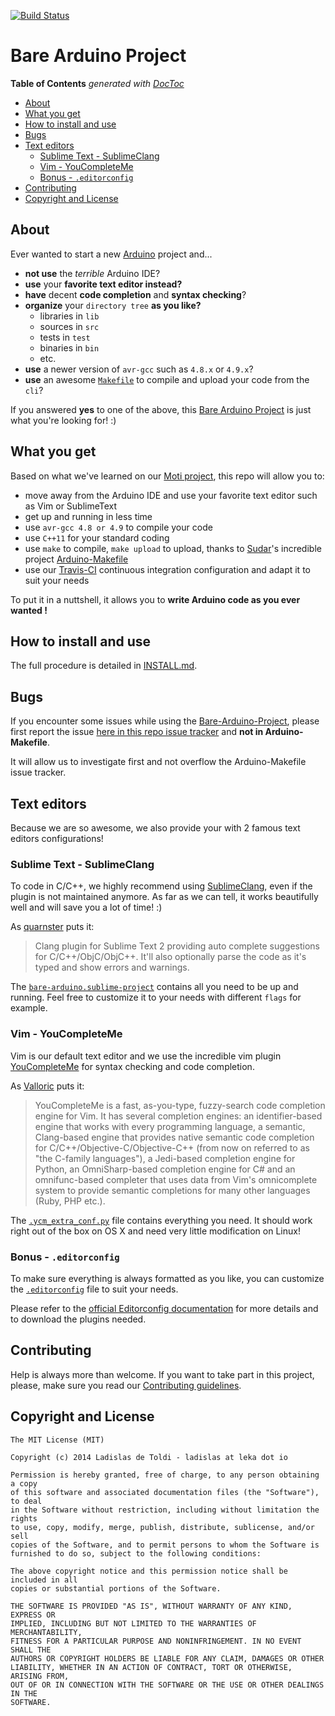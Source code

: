 [![Build Status](https://travis-ci.org/ladislas/Bare-Arduino-Project.svg?branch=master)](https://travis-ci.org/ladislas/Bare-Arduino-Project)

# Bare Arduino Project

<!-- START doctoc generated TOC please keep comment here to allow auto update -->
<!-- DON'T EDIT THIS SECTION, INSTEAD RE-RUN doctoc TO UPDATE -->
**Table of Contents** *generated with [DocToc](http://doctoc.herokuapp.com/)*

- [About](#about)
- [What you get](#what-you-get)
- [How to install and use](#how-to-install-and-use)
- [Bugs](#bugs)
- [Text editors](#text-editors)
  - [Sublime Text - SublimeClang](#sublime-text---sublimeclang)
  - [Vim - YouCompleteMe](#vim---youcompleteme)
  - [Bonus - `.editorconfig`](#bonus---editorconfig)
- [Contributing](#contributing)
- [Copyright and License](#copyright-and-license)

<!-- END doctoc generated TOC please keep comment here to allow auto update -->

## About

Ever wanted to start a new [Arduino](http://arduino.cc/) project and...

-   **not use** the *terrible* Arduino IDE?
-   **use** your **favorite text editor instead?**
-   **have** decent **code completion** and **syntax checking**?
-   **organize** your `directory tree` **as you like?**
    -   libraries in `lib`
    -   sources in `src`
    -   tests in `test`
    -   binaries in `bin`
    -   etc.
-   **use** a newer version of `avr-gcc` such as `4.8.x` or `4.9.x`?
-   **use** an awesome [`Makefile`](https://github.com/sudar/Arduino-Makefile) to compile and upload your code from the `cli`?

If you answered **yes** to one of the above, this [Bare Arduino Project](https://github.com/ladislas/bare-arduino-project) is just what you're looking for! :)

## What you get

Based on what we've learned on our [Moti project](http://github.com/weareleka/moti), this repo will allow you to:

-   move away from the Arduino IDE and use your favorite text editor such as Vim or SublimeText
-   get up and running in less time
-   use `avr-gcc 4.8 or 4.9` to compile your code
-   use `C++11` for your standard coding
-   use `make` to compile, `make upload` to upload, thanks to [Sudar](https://github.com/sudar/)'s incredible project [Arduino-Makefile](https://github.com/sudar/Arduino-Makefile)
-   use our [Travis-CI](https://travis-ci.org) continuous integration configuration and adapt it to suit your needs

To put it in a nuttshell, it allows you to **write Arduino code as you ever wanted !**

## How to install and use

The full procedure is detailed in [INSTALL.md](./INSTALL.md).

## Bugs

If you encounter some issues while using the [Bare-Arduino-Project](https://github.com/ladislas/bare-arduino-project), please first report the issue [here in this repo issue tracker](https://github.com/ladislas/bare-arduino-project/issues) and **not in Arduino-Makefile**.

It will allow us to investigate first and not overflow the Arduino-Makefile issue tracker.

## Text editors

Because we are so awesome, we also provide your with 2 famous text editors configurations!

### Sublime Text - SublimeClang

To code in C/C++, we highly recommend using [SublimeClang](https://github.com/quarnster/SublimeClang), even if the plugin is not maintained anymore. As far as we can tell, it works beautifully well and will save you a lot of time! :)

As [quarnster](https://github.com/quarnster/) puts it:

> Clang plugin for Sublime Text 2 providing auto complete suggestions for C/C++/ObjC/ObjC++. It'll also optionally parse the code as it's typed and show errors and warnings.

The [`bare-arduino.sublime-project`](./bare-arduino.sublime-project) contains all you need to be up and running. Feel free to customize it to your needs with different `flags` for example.

### Vim - YouCompleteMe

Vim is our default text editor and we use the incredible vim plugin [YouCompleteMe](https://github.com/Valloric) for syntax checking and code completion.

As [Valloric](https://github.com/Valloric) puts it:

> YouCompleteMe is a fast, as-you-type, fuzzy-search code completion engine for Vim. It has several completion engines: an identifier-based engine that works with every programming language, a semantic, Clang-based engine that provides native semantic code completion for C/C++/Objective-C/Objective-C++ (from now on referred to as "the C-family languages"), a Jedi-based completion engine for Python, an OmniSharp-based completion engine for C\# and an omnifunc-based completer that uses data from Vim's omnicomplete system to provide semantic completions for many other languages (Ruby, PHP etc.).

The [`.ycm_extra_conf.py`](./.ycm_extra_conf.py) file contains everything you need. It should work right out of the box on OS X and need very little modification on Linux!

### Bonus - `.editorconfig`

To make sure everything is always formatted as you like, you can customize the [`.editorconfig`](./.editorconfig) file to suit your needs.

Please refer to the [official Editorconfig documentation](http://editorconfig.org/) for more details and to download the plugins needed.

## Contributing

Help is always more than welcome. If you want to take part in this project, please, make sure you read our [Contributing guidelines](./CONTRIBUTING.md).

## Copyright and License

    The MIT License (MIT)

    Copyright (c) 2014 Ladislas de Toldi - ladislas at leka dot io

    Permission is hereby granted, free of charge, to any person obtaining a copy
    of this software and associated documentation files (the "Software"), to deal
    in the Software without restriction, including without limitation the rights
    to use, copy, modify, merge, publish, distribute, sublicense, and/or sell
    copies of the Software, and to permit persons to whom the Software is
    furnished to do so, subject to the following conditions:

    The above copyright notice and this permission notice shall be included in all
    copies or substantial portions of the Software.

    THE SOFTWARE IS PROVIDED "AS IS", WITHOUT WARRANTY OF ANY KIND, EXPRESS OR
    IMPLIED, INCLUDING BUT NOT LIMITED TO THE WARRANTIES OF MERCHANTABILITY,
    FITNESS FOR A PARTICULAR PURPOSE AND NONINFRINGEMENT. IN NO EVENT SHALL THE
    AUTHORS OR COPYRIGHT HOLDERS BE LIABLE FOR ANY CLAIM, DAMAGES OR OTHER
    LIABILITY, WHETHER IN AN ACTION OF CONTRACT, TORT OR OTHERWISE, ARISING FROM,
    OUT OF OR IN CONNECTION WITH THE SOFTWARE OR THE USE OR OTHER DEALINGS IN THE
    SOFTWARE.
